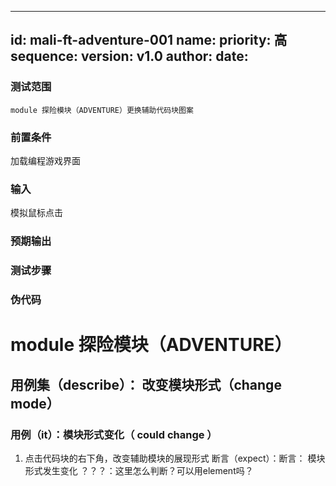 --------
id: mali-ft-adventure-001
name: 
priority: 高
sequence: 
version: v1.0
author: 
date: 
--------
### 测试范围
    module 探险模块（ADVENTURE）更换辅助代码块图案

### 前置条件
  加载编程游戏界面
### 输入
  模拟鼠标点击
### 预期输出

### 测试步骤




### 伪代码
# module 探险模块（ADVENTURE）

## 用例集（describe）： 改变模块形式（change mode）
### 用例（it）：模块形式变化（ could change ）
1. 点击代码块的右下角，改变辅助模块的展现形式
断言（expect）：断言： 模块形式发生变化
？？？：这里怎么判断？可以用element吗？ 